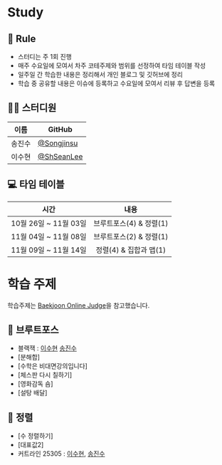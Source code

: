 # Study

## 🌳 Rule
- 스터디는 주 1회 진행
- 매주 수요일에 모여서 차주 코테주제와 범위를 선정하여 타임 테이블 작성
- 일주일 간 학습한 내용은 정리해서 개인 블로그 및 깃허브에 정리
- 학습 중 공유할 내용은 이슈에 등록하고 수요일에 모여서 리뷰 후 답변을 등록



## 👨‍💻  스터디원

| 이름   | GitHub                                         |
| ------ | ---------------------------------------------- |
| 송진수 | [@Songjinsu](https://github.com/jinsusong) |
| 이수현 | [@ShSeanLee](https://github.com/ShSeanLee) |


## 💻 타임 테이블

|     시간      |             내용              |
| :-----------: | :---------------------------: |
| 10월 26일 ~ 11월 03일 | 브루트포스(4) & 정렬(1) |
| 11월 04일 ~ 11월 08일 | 브루트포스(2) & 정렬(1) |
| 11월 09일 ~ 11월 14일 | 정렬(4) &  집합과 맵(1) |



# 학습 주제
학습주제는 [Baekjoon Online Judge](https://www.acmicpc.net/)을 참고했습니다.




## 📌 브루트포스


- 블랙잭 : [이수현]([https://github.com/OnlineJudgeOrg/OnlineJudgeOrg/blob/main/javaTest/src/ShSeanLee/BOJ25035_Cutline.java](https://github.com/OnlineJudgeOrg/OnlineJudgeOrg/blob/main/javaTest/src/ShSeanLee/BOJ25035_Cutline.java))  [송진수]()
- [분해합]
- [수학은 비대면강의입니다]
- [체스판 다시 칠하기]
- [영화감독 숌]
- [설탕 배달]

## 📌 정렬
- [수 정렬하기]
- [대표값2]
- 커트라인 25305 : [이수현](), [송진수](https://zrr.kr/BIx5)
